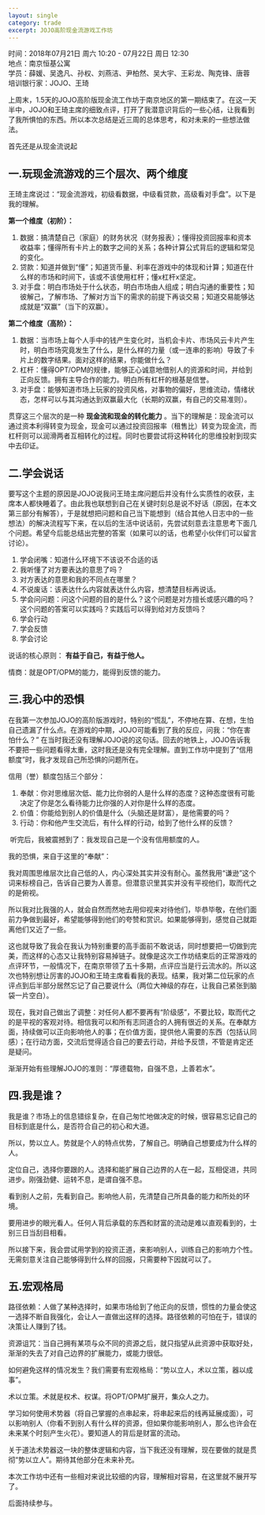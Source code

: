 ```yaml
---
layout: single
category: trade
excerpt: JOJO高阶现金流游戏工作坊
---  
```

时间：2018年07月21日 周六 10:20 - 07月22日 周日 12:30  
地点：南京恒基公寓  
学员：薛媛、吴逸凡、孙权、刘燕洁、尹柏然、吴大宇、王彩龙、陶克锋、唐蓉  
培训银行家：JOJO、王琦  

上周末，1.5天的JOJO高阶版现金流工作坊于南京地区的第一期结束了。在这一天半中，JOJO和王琦主席的细致点评，打开了我潜意识背后的一些心结，让我看到了我所惧怕的东西。所以本次总结是近三周的总体思考，和对未来的一些想法做法。 

首先还是从现金流说起 

## 一.玩现金流游戏的三个层次、两个维度 

王琦主席说过：“现金流游戏，初级看数据，中级看贷款，高级看对手盘”。以下是我的理解。 

 **第一个维度（初阶）：** 

1. 数据：搞清楚自己（家庭）的财务状况（财务报表）；懂得投资回报率和资本收益率；懂得所有卡片上的数字之间的关系；各种计算公式背后的逻辑和常见的变化。 
2. 贷款：知道并做到“懂”；知道货币量、利率在游戏中的体现和计算；知道在什么样的市场和时间下，该或不该使用杠杆；懂x杠杆x坚定。 
3. 对手盘：明白市场处于什么状态，明白市场由人组成；明白沟通的重要性；知彼解己，了解市场、了解对方当下的需求的前提下再谈交易；知道交易能够达成就是“双赢”（当下的双赢）。 

 **第二个维度（高阶）：** 

1. 数据：当市场上每个人手中的钱产生变化时，当机会卡片、市场风云卡片产生时，明白市场究竟发生了什么，是什么样的力量（或一连串的影响）导致了卡片上的数字结果。面对这样的结果，你能做什么？ 
2. 杠杆：懂得OPT/OPM的规律，能够正心诚意地借别人的资源和时间，并给到正向反馈。拥有主导合作的能力。明白所有杠杆的根基是信誉。 
3. 对手盘：能够知道市场上玩家的投资风格，对事物的偏好，思维流动，情绪状态，怎样可以与其沟通达到双赢最大化（长期的双赢，有自己的交易准则）。 

贯穿这三个层次的是一种 **现金流和现金的转化能力** 。当下的理解是：现金流可以通过资本利得转变为现金，现金可以通过投资回报率（租售比）转变为现金流，而杠杆则可以润滑两者互相转化的过程。同时也要尝试将这种转化的思维投射到现实中去印证。 

## 二.学会说话 

要写这个主题的原因是JOJO说我问王琦主席问题后并没有什么实质性的收获，主席本人都快睡着了。由此我也联想到自己在关键时刻总是说不好话（原因，在本文第三部分有解答），于是就想把问题和自己当下能想到（结合其他人日志中的一些想法）的解决流程写下来，在以后的生活中说话前，先尝试刻意去注意思考下面几个问题。希望今后能总结出完整的答案（如果可以的话，也希望小伙伴们可以留言讨论）。 

1. 学会闭嘴：知道什么环境下不该说不合适的话 
2. 我听懂了对方要表达的意思了吗？ 
3. 对方表达的意思和我的不同点在哪里？ 
4. 不说废话：该表达什么内容就表达什么内容，想清楚目标再说话。 
5. 学会问问题：问这个问题的目的是什么？这个问题是对方擅长或感兴趣的吗？这个问题的答案可以实践吗？实践后可以得到给对方反馈吗？ 
6. 学会行动 
7. 学会反馈 
8. 学会讨论 

说话的核心原则： **有益于自己，有益于他人。** 

情商：就是OPT/OPM的能力，能得到反馈的能力。 

## 三.我心中的恐惧 

在我第一次参加JOJO的高阶版游戏时，特别的“慌乱”，不停地在算、在想，生怕自己遗漏了什么点。在游戏的中期，JOJO可能看到了我的反应，问我：“你在害怕什么？” 在当时我还没有理解JOJO说的这句话。回去的地铁上，JOJO告诉我不要把一些问题看得太重，这时我还是没有完全理解。直到工作坊中提到了“信用额度”时，我才发现自己所恐惧的问题所在。 

信用（誉）额度包括三个部分： 

1. 奉献：你对思维层次低、能力比你弱的人是什么样的态度？这种态度很有可能决定了你是怎么看待能力比你强的人对你是什么样的态度。 
2. 价值：你能给到别人的价值是什么（头脑还是财富），是他需要的吗？ 
3. 行动：你和他产生交流后，有什么样的行动，给到了他什么样的反馈？ 

​    听完后，我被震撼到了：我发现自己是一个没有信用额度的人。 

我的恐惧，来自于这里的“奉献”： 

我对周围思维层次比自己低的人，内心深处其实并没有耐心。虽然我用“谦逊”这个词来标榜自己，告诉自己要为人善意。但潜意识里其实并没有平视他们，取而代之的是俯视。 

所以我对比我强的人，就会自然而然地去用仰视来对待他们，毕恭毕敬，在他们面前力争做到最好，希望能够得到他们的夸赞和赏识。如果能够得到，感觉自己就距离他们又近了一些。 

这也就导致了我会在我认为特别重要的高手面前不敢说话，同时想要把一切做到完美，而这样的心态又让我特别容易掉链子。就像是这次工作坊结束后的正常游戏的点评环节，一般情况下，在南京带领了五十多期，点评应当是行云流水的。所以这次也特别想让厉害的JOJO和王琦主席看看我的表现。结果，我对第二位玩家的点评点到后半部分居然忘记了自己要说什么（两位大神级的存在，让我自己紧张到脑袋一片空白）。 

现在，我对自己做出了调整：对任何人都不要再有“阶级感”，不要比较，取而代之的是平视的客观对待。相信我可以和所有志同道合的人拥有很近的关系。在奉献方面，持续做可以正向影响他人的事；在价值方面，提供他人需要的东西（包括认同感）；在行动方面，交流后觉得适合自己的要去行动，并给予反馈，不管是肯定还是疑问。 

渐渐开始有些理解JOJO的准则：“厚德载物，自强不息，上善若水”。 

## 四.我是谁？ 

我是谁？市场上的信息错综复杂，在自己匆忙地做决定的时候，很容易忘记自己的目标到底是什么，是否符合自己的初心和大道。 

所以，势以立人。势就是个人的特点优势，了解自己。明确自己想要成为什么样的人。 

定位自己，选择你要跟的人。选择和能扩展自己边界的人在一起，互相促进，共同进步。刚强劲健、运转不息，是谓自强不息。 

看到别人之前，先看到自己。影响他人前，先清楚自己所具备的能力和所处的环境。 

要用进步的眼光看人。任何人背后承载的东西和财富的流动是难以直观看到的，士别三日当刮目相看。 

所以接下来，我会尝试用学到的投资正道，来影响别人，训练自己的影响力个性。无需刻意关注自己能够得到什么样的回报，只需要种下因就可以了。 

## 五.宏观格局 

路径依赖：人做了某种选择时，如果市场给到了他正向的反馈，惯性的力量会使这一选择不断自我强化，会让人一直做出这样的选择。路径依赖的可怕在于，错误的决策让人赚到了钱。 

资源诅咒：当自己拥有某项与众不同的资源之后，就只指望从此资源中获取好处，渐渐的失去了对自己边界的扩展能力，或能力很低。 

如何避免这样的情况发生？我们需要有宏观格局：“势以立人，术以立策，器以成事”。 

术以立策。术就是权术、权谋。将OPT/OPM扩展开，集众人之力。 

学习如何使用术势器（将自己掌握的点串起来，将串起来后的线再延展成面），可以影响别人（你看不到别人有什么样的资源，但如果你能影响别人，那么也许会在未来某个时刻产生火花）。要知道人的背后是财富的流动。 

关于道法术势器这一块的整体逻辑和内容，当下我还没有理解，现在要做的就是贯彻“势以立人”。期待其他部分在未来补充。 

本次工作坊中还有一些相对来说比较细的内容，理解相对容易，在这里就不展开写了。 

后面持续参与。 
